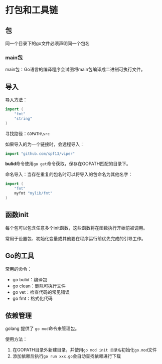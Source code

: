 # 打包和工具链

## 包

同一个目录下的go文件必须声明同一个包名

### main包

main包：Go语言的编译程序会试图将main包编译成二进制可执行文件。

## 导入

导入方法：

```go
import (
    "fmt"
    "string"
)
```

寻找路径：`GOPATH\src`

如果导入的为一个链接时，会远程导入：

```go
import "github.com/spf13/viper"
```

**bulid**命令使用`go get`命令获取，保存在GOPATH匹配的目录下。

命名导入：当存在重复的包名时可以将导入的包命名为其他名字：

```go
import (
    "fmt"
    myfmt "mylib/fmt"
)
```

## 函数init

每个包可以包含任意多个init函数，这些函数将在函数执行开始前被调用。

常用于设置包、初始化变量或其他要在程序运行前优先完成的引导工作。

## Go的工具

常用的命令：

* go bulid：编译包
* go clean：删除可执行文件
* go vet：检查代码的常见错误
* go fmt：格式化代码

## 依赖管理

golang 提供了 `go mod`命令来管理包。

使用方法：

1. 在GOPATH目录外新建目录，并使用`go mod init 目录名`初始化`go.mod`文件
2. 添加依赖后执行`go run xxx.go`会自动查找依赖进行下载

